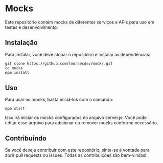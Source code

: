 # Mocks

Este repositório contém mocks de diferentes serviços e APIs para uso em testes e desenvolvimento.

## Instalação

Para instalar, você deve clonar o repositório e instalar as dependências:

```sh
git clone https://github.com/lmoraesdev/mocks.git
cd mocks
npm install
```

## Uso
Para usar os mocks, basta iniciá-los com o comando:

```
npm start
```

Isso irá iniciar os mocks configurados no arquivo server.js. Você pode editar esse arquivo para adicionar ou remover mocks conforme necessário.

## Contribuindo

Se você deseja contribuir com este repositório, sinta-se à vontade para abrir pull requests ou issues. Todas as contribuições são bem-vindas!

